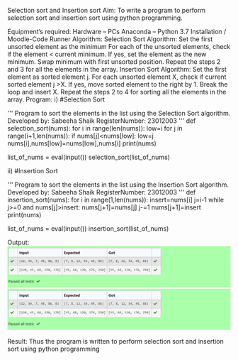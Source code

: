 Selection sort and Insertion sort
Aim:
To write a program to perform selection sort and insertion sort using python programming.

Equipment’s required:
Hardware – PCs
Anaconda – Python 3.7 Installation / Moodle-Code Runner
Algorithm:
Selection Sort Algorithm:
Set the first unsorted element as the minimum
For each of the unsorted elements, check if the element < current minimum.
If yes, set the element as the new minimum.
Swap minimum with first unsorted position.
Repeat the steps 2 and 3 for all the elements in the array.
Insertion Sort Algorithm:
Set the first element as sorted element j.
For each unsorted element X, check if current sorted element j >X.
If yes, move sorted element to the right by 1.
Break the loop and insert X.
Repeat the steps 2 to 4 for sorting all the elements in the array.
Program:
i) #Selection Sort

''' 
Program to sort the elements in the list using the Selection Sort algorithm.
Developed by: Sabeeha Shaik
RegisterNumber: 23012003
'''
def selection_sort(nums):
    for i in range(len(nums)):
        low=i
        for j in range(i+1,len(nums)):
            if nums[j]<nums[low]:
                low=j
        nums[i],nums[low]=nums[low],nums[i]
    print(nums)
    
list_of_nums = eval(input())
selection_sort(list_of_nums)


ii) #Insertion Sort

''' 
Program to sort the elements in the list using the Insertion Sort algorithm.
Developed by: Sabeeha Shaik
RegisterNumber: 23012003
'''
def insertion_sort(nums):
    for i in range(1,len(nums)):
        insert=nums[i]
        j=i-1
        while j>=0 and nums[j]>insert:
            nums[j+1]=nums[j]
            j-=1
        nums[j+1]=insert
    print(nums)
    
    
    
list_of_nums = eval(input())
insertion_sort(list_of_nums)


Output:
![Alt text](<Screenshot 2023-12-02 110020.png>)
![Alt text](<Screenshot 2023-12-02 110020-1.png>)

Result:
Thus the program is written to perform selection sort and insertion sort using python programming
